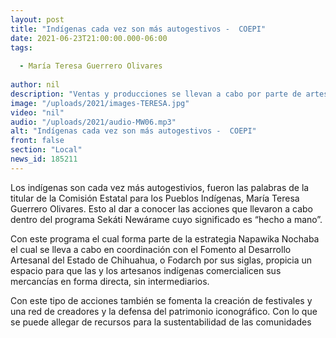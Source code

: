 ```yaml
---
layout: post
title: "Indígenas cada vez son más autogestivos -  COEPI"
date: 2021-06-23T21:00:00.000-06:00
tags:
  
  - María Teresa Guerrero Olivares
  
author: nil
description: "Ventas y producciones se llevan a cabo por parte de artesanos."
image: "/uploads/2021/images-TERESA.jpg"
video: "nil"
audio: "/uploads/2021/audio-MW06.mp3"
alt: "Indígenas cada vez son más autogestivos -  COEPI"
front: false
section: "Local"
news_id: 185211
---
```


Los indígenas son cada vez más autogestivios, fueron las palabras de la titular de la Comisión Estatal para los Pueblos Indígenas, María Teresa Guerrero Olivares. Esto al dar a conocer las acciones que llevaron a cabo dentro del programa Sekáti Newárame cuyo significado es “hecho a mano”. 

Con este programa el cual forma parte de la estrategia Napawika Nochaba el cual se lleva a cabo en coordinación con el Fomento al Desarrollo Artesanal del Estado de Chihuahua, o Fodarch por sus siglas, propicia un espacio para que las y los artesanos indígenas comercialicen sus mercancías en forma directa, sin intermediarios.

Con este tipo de acciones también se fomenta la creación de festivales y una red de creadores y la defensa del patrimonio iconográfico. Con lo que se puede allegar de recursos para la sustentabilidad de las comunidades
